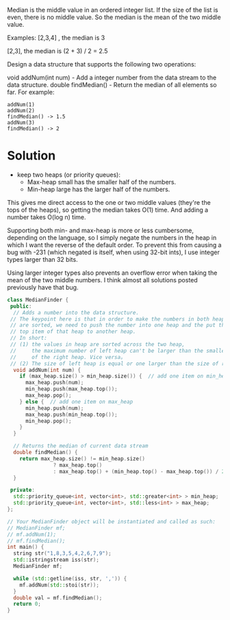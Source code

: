 Median is the middle value in an ordered integer list. If the size of the list is even, there is no middle value. So the median is the mean of the two middle value.

Examples: 
[2,3,4] , the median is 3

[2,3], the median is (2 + 3) / 2 = 2.5

Design a data structure that supports the following two operations:

void addNum(int num) - Add a integer number from the data stream to the data structure.
double findMedian() - Return the median of all elements so far.
For example:

```
addNum(1)
addNum(2)
findMedian() -> 1.5
addNum(3) 
findMedian() -> 2
```

# Solution

* keep two heaps (or priority queues):  
  * Max-heap small has the smaller half of the numbers.  
  * Min-heap large has the larger half of the numbers.  
  
This gives me direct access to the one or two middle values (they're the tops of the heaps), so getting the median takes O(1) time. And adding a number takes O(log n) time.

Supporting both min- and max-heap is more or less cumbersome, depending on the language, so I simply negate the numbers in the heap in which I want the reverse of the default order. To prevent this from causing a bug with -231 (which negated is itself, when using 32-bit ints), I use integer types larger than 32 bits.

Using larger integer types also prevents an overflow error when taking the mean of the two middle numbers. I think almost all solutions posted previously have that bug.

```cpp
class MedianFinder {
 public:
  // Adds a number into the data structure.
 // The keypoint here is that in order to make the numbers in both heap
 // are sorted, we need to push the number into one heap and the put the
 // top item of that heap to another heap.
 // In short:
 // (1) the values in heap are sorted across the two heap, 
 //     the maximum number of left heap can't be larger than the smallest number 
 //     of the right heap. Vice versa。
 // (2) The size of left heap is equal or one larger than the size of right heap.
  void addNum(int num) {
    if (max_heap.size() > min_heap.size()) {  // add one item on min_heap
      max_heap.push(num);
      min_heap.push(max_heap.top());
      max_heap.pop();
    } else {  // add one item on max_heap
      min_heap.push(num);
      max_heap.push(min_heap.top());
      min_heap.pop();
    }
  }

  // Returns the median of current data stream
  double findMedian() {
    return max_heap.size() != min_heap.size()
               ? max_heap.top()
               : max_heap.top() + (min_heap.top() - max_heap.top()) / 2.0;
  }

 private:
  std::priority_queue<int, vector<int>, std::greater<int> > min_heap;
  std::priority_queue<int, vector<int>, std::less<int> > max_heap;
};

// Your MedianFinder object will be instantiated and called as such:
// MedianFinder mf;
// mf.addNum(1);
// mf.findMedian();
int main() {
  string str("1,8,3,5,4,2,6,7,9");
  std::istringstream iss(str);
  MedianFinder mf;

  while (std::getline(iss, str, ',')) {
    mf.addNum(std::stoi(str));
  }
  double val = mf.findMedian();
  return 0;
}
```
